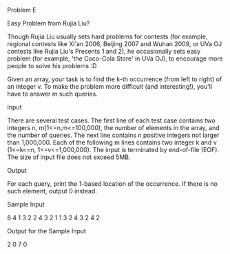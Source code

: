 Problem E

Easy Problem from Rujia Liu?

Though Rujia Liu usually sets hard problems for contests (for example, regional contests like Xi'an 2006, Beijing 2007 and Wuhan 2009, or UVa OJ contests like Rujia Liu's Presents 1 and 2), he occasionally sets easy problem (for example, 'the Coco-Cola Store' in UVa OJ), to encourage more people to solve his problems :D

Given an array, your task is to find the k-th occurrence (from left to right) of an integer v. To make the problem more difficult (and interesting!), you'll have to answer m such queries.

Input

There are several test cases. The first line of each test case contains two integers n, m(1<=n,m<=100,000), the number of elements in the array, and the number of queries. The next line contains n positive integers not larger than 1,000,000. Each of the following m lines contains two integer k and v (1<=k<=n, 1<=v<=1,000,000). The input is terminated by end-of-file (EOF). The size of input file does not exceed 5MB.

Output

For each query, print the 1-based location of the occurrence. If there is no such element, output 0 instead.

Sample Input

8 4
1 3 2 2 4 3 2 1
1 3
2 4
3 2
4 2

Output for the Sample Input

2
0
7
0
